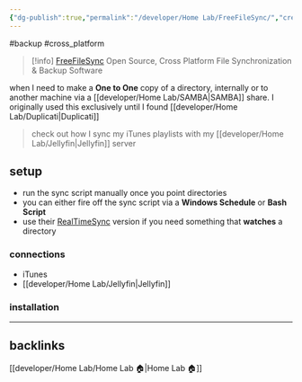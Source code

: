 ```yaml
---
{"dg-publish":true,"permalink":"/developer/Home Lab/FreeFileSync/","created":"2024-03-13T20:41:29.867-05:00","updated":"2024-03-14T21:56:27.000-05:00"}
---
```


#backup #cross_platform

> [!info] [FreeFileSync](https://freefilesync.org/)
> Open Source, Cross Platform File Synchronization & Backup Software

when I need to make a **One to One** copy of a directory, internally or to another machine via a [[developer/Home Lab/SAMBA\|SAMBA]] share. I originally used this exclusively until I found [[developer/Home Lab/Duplicati\|Duplicati]]

> check out how I sync my iTunes playlists with my [[developer/Home Lab/Jellyfin\|Jellyfin]] server

## setup
- run the sync script manually once you point directories
- you can either fire off the sync script via a **Windows Schedule** or **Bash Script** 
- use their [RealTimeSync](https://freefilesync.org/manual.php?topic=realtimesync) version if you need something that **watches** a directory 

### connections
- iTunes
- [[developer/Home Lab/Jellyfin\|Jellyfin]]

### installation

---
## backlinks
[[developer/Home Lab/Home Lab 🏠\|Home Lab 🏠]]